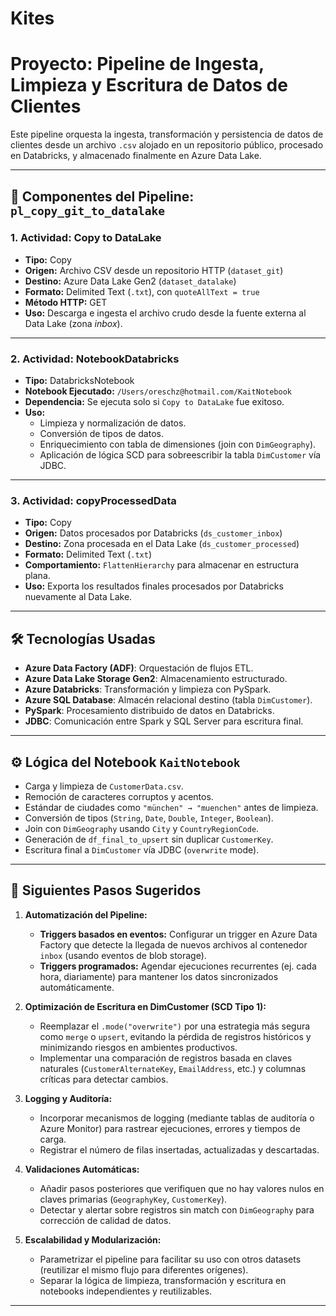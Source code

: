 # Kites

# Proyecto: Pipeline de Ingesta, Limpieza y Escritura de Datos de Clientes

Este pipeline orquesta la ingesta, transformación y persistencia de datos de clientes desde un archivo `.csv` alojado en un repositorio público, procesado en Databricks, y almacenado finalmente en Azure Data Lake.

---

## 🧩 Componentes del Pipeline: `pl_copy_git_to_datalake`

### 1. **Actividad: Copy to DataLake**
- **Tipo:** Copy
- **Origen:** Archivo CSV desde un repositorio HTTP (`dataset_git`)
- **Destino:** Azure Data Lake Gen2 (`dataset_datalake`)
- **Formato:** Delimited Text (`.txt`), con `quoteAllText = true`
- **Método HTTP:** GET
- **Uso:** Descarga e ingesta el archivo crudo desde la fuente externa al Data Lake (zona *inbox*).

---

### 2. **Actividad: NotebookDatabricks**
- **Tipo:** DatabricksNotebook
- **Notebook Ejecutado:** `/Users/oreschz@hotmail.com/KaitNotebook`
- **Dependencia:** Se ejecuta solo si `Copy to DataLake` fue exitoso.
- **Uso:** 
  - Limpieza y normalización de datos.
  - Conversión de tipos de datos.
  - Enriquecimiento con tabla de dimensiones (join con `DimGeography`).
  - Aplicación de lógica SCD  para sobreescribir la tabla `DimCustomer` vía JDBC.

---

### 3. **Actividad: copyProcessedData**
- **Tipo:** Copy
- **Origen:** Datos procesados por Databricks (`ds_customer_inbox`)
- **Destino:** Zona procesada en el Data Lake (`ds_customer_processed`)
- **Formato:** Delimited Text (`.txt`)
- **Comportamiento:** `FlattenHierarchy` para almacenar en estructura plana.
- **Uso:** Exporta los resultados finales procesados por Databricks nuevamente al Data Lake.

---

## 🛠️ Tecnologías Usadas

- **Azure Data Factory (ADF)**: Orquestación de flujos ETL.
- **Azure Data Lake Storage Gen2**: Almacenamiento estructurado.
- **Azure Databricks**: Transformación y limpieza con PySpark.
- **Azure SQL Database**: Almacén relacional destino (tabla `DimCustomer`).
- **PySpark**: Procesamiento distribuido de datos en Databricks.
- **JDBC**: Comunicación entre Spark y SQL Server para escritura final.

---

## ⚙️ Lógica del Notebook `KaitNotebook`

- Carga y limpieza de `CustomerData.csv`.
- Remoción de caracteres corruptos y acentos.
- Estándar de ciudades como `"münchen" → "muenchen"` antes de limpieza.
- Conversión de tipos (`String`, `Date`, `Double`, `Integer`, `Boolean`).
- Join con `DimGeography` usando `City` y `CountryRegionCode`.
- Generación de `df_final_to_upsert` sin duplicar `CustomerKey`.
- Escritura final a `DimCustomer` vía JDBC (`overwrite` mode).

---

## 🧪 Siguientes Pasos Sugeridos

1. **Automatización del Pipeline:**
   - **Triggers basados en eventos:** Configurar un trigger en Azure Data Factory que detecte la llegada de nuevos archivos al contenedor `inbox` (usando eventos de blob storage).
   - **Triggers programados:** Agendar ejecuciones recurrentes (ej. cada hora, diariamente) para mantener los datos sincronizados automáticamente.

2. **Optimización de Escritura en DimCustomer (SCD Tipo 1):**
   - Reemplazar el `.mode("overwrite")` por una estrategia más segura como `merge` o `upsert`, evitando la pérdida de registros históricos y minimizando riesgos en ambientes productivos.
   - Implementar una comparación de registros basada en claves naturales (`CustomerAlternateKey`, `EmailAddress`, etc.) y columnas críticas para detectar cambios.

3. **Logging y Auditoría:**
   - Incorporar mecanismos de logging (mediante tablas de auditoría o Azure Monitor) para rastrear ejecuciones, errores y tiempos de carga.
   - Registrar el número de filas insertadas, actualizadas y descartadas.

4. **Validaciones Automáticas:**
   - Añadir pasos posteriores que verifiquen que no hay valores nulos en claves primarias (`GeographyKey`, `CustomerKey`).
   - Detectar y alertar sobre registros sin match con `DimGeography` para corrección de calidad de datos.

5. **Escalabilidad y Modularización:**
   - Parametrizar el pipeline para facilitar su uso con otros datasets (reutilizar el mismo flujo para diferentes orígenes).
   - Separar la lógica de limpieza, transformación y escritura en notebooks independientes y reutilizables.

---